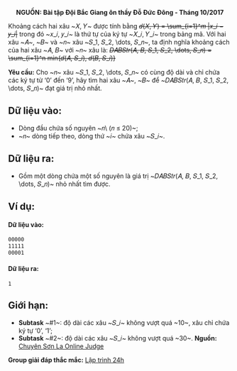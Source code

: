 **<center>NGUỒN: Bài tập Đội Bắc Giang ôn thầy Đỗ Đức Đông - Tháng 10/2017</center>**

Khoảng cách hai xâu ~𝑋, 𝑌~ được tính bằng
~~𝑑(𝑋, 𝑌) = \sum_{i=1}^𝑚 |𝑥_𝑖 − 𝑦_𝑖|~~
trong đó ~𝑥_𝑖, 𝑦_𝑖~ là thứ tự của ký tự ~𝑋_𝑖, 𝑌_𝑖~ trong bảng mã. Với hai xâu ~𝐴~, ~𝐵~ và ~𝑛~ xâu ~𝑆_1, 𝑆_2, \dots, 𝑆_𝑛~, ta định nghĩa khoảng cách của hai xâu ~𝐴, 𝐵~ với ~𝑛~ xâu là:
~~𝐷𝐴𝐵𝑆𝑡𝑟(𝐴, 𝐵, 𝑆_1, 𝑆_2, \dots, 𝑆_𝑛) = \sum_{i=1}^n min\{𝑑(𝐴, 𝑆_𝑖), 𝑑(𝐵, 𝑆_𝑖)\}~~

**Yêu cầu:** Cho ~𝑛~ xâu ~𝑆_1, 𝑆_2, \dots, 𝑆_𝑛~ có cùng độ dài và chỉ chứa các ký tự từ ‘0’ đến ‘9’, hãy tìm hai xâu ~𝐴~, ~𝐵~ để ~𝐷𝐴𝐵𝑆𝑡𝑟(𝐴, 𝐵, 𝑆_1, 𝑆_2, \dots, 𝑆_𝑛)~ đạt giá trị nhỏ nhất.

## Dữ liệu vào:
- Dòng đầu chứa số nguyên ~𝑛\ ⁡(𝑛 ≤ 20)~; 
- ~𝑛~ dòng tiếp theo, dòng thứ ~𝑖~ chứa xâu ~𝑆_𝑖~.

## Dữ liệu ra:
- Gồm một dòng chứa một số nguyên là giá trị ~𝐷𝐴𝐵𝑆𝑡𝑟(𝐴, 𝐵, 𝑆_1, 𝑆_2, \dots, 𝑆_𝑛)~ nhỏ nhất tìm được.

## Ví dụ:
#### Dữ liệu vào:
```3 
00000 
11111 
00001
```

#### Dữ liệu ra:
```
1
```

## Giới hạn:
- **Subtask** ~\#1~: độ dài các xâu ~𝑆_𝑖~ không vượt quá ~10~, xâu chỉ chứa ký tự ‘0’, ‘1’;
- **Subtask** ~\#2~: độ dài các xâu ~𝑆_𝑖~ không vượt quá ~30~.
**Nguồn:** [Chuyên Sơn La Online Judge](http://csloj.ddns.net/)

**Group giải đáp thắc mắc:** [Lập trình 24h](https://www.facebook.com/groups/1386904321519984)